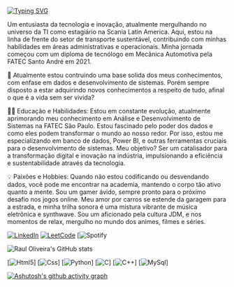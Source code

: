 
[![Typing SVG](https://readme-typing-svg.herokuapp.com/?color=00bfbf&size=35&center=true&vCenter=true&width=1000&lines=Hello,+my+name+is+Raul+Oliveira;I'm+30+years+old;Be+Welcome!+:%29)](https://git.io/typing-svg)

Um entusiasta da tecnologia e inovação, atualmente mergulhando no universo da TI como estagiário na Scania Latin America. Aqui, estou na linha de frente do setor de transporte sustentável, contribuindo com minhas habilidades em áreas administrativas e operacionais. Minha jornada começou com um diploma de tecnólogo em Mecânica Automotiva pela FATEC Santo André em 2021.

🌱 Atualmente estou contruindo uma base solida dos meus conhecimentos, com enfase em dados e desenvolvimento de sistemas. Porém sempre disposto a estar adquirindo novos conhecimentos a respeito de tudo, afinal o que é a vida sem ser vivida?

👨‍💻 Educação e Habilidades: Estou em constante evolução, atualmente aprimorando meu conhecimento em Análise e Desenvolvimento de Sistemas na FATEC São Paulo. Estou fascinado pelo poder dos dados e como eles podem transformar o mundo ao nosso redor. Por isso, estou me especializando em banco de dados, Power BI, e outras ferramentas cruciais para o desenvolvimento de sistemas. Meu objetivo? Ser um catalisador para a transformação digital e inovação na indústria, impulsionando a eficiência e sustentabilidade através da tecnologia.


💡 Paixões e Hobbies: Quando não estou codificando ou desvendando dados, você pode me encontrar na academia, mantendo o corpo tão ativo quanto a mente. Sou um gamer ávido, sempre pronto para o próximo desafio nos jogos online. Meu amor por carros se estende da garagem para a estrada, e minha trilha sonora é uma mistura vibrante de música eletrônica e synthwave. Sou um aficionado pela cultura JDM, e nos momentos de relax, mergulho no mundo dos animes, filmes e séries.


[![LinkedIn](https://img.shields.io/badge/LinkedIn-0077B5?style=for-the-badge&logo=linkedin&logoColor=white)](https://www.linkedin.com/in/dev-raul-oliveira?lipi=urn%3Ali%3Apage%3Ad_flagship3_profile_view_base_contact_details%3BtFqbzy%2BUSI2ffkNrrOsRTA%3D%3D)
[![LeetCode](https://img.shields.io/badge/-LeetCode-FFA116?style=for-the-badge&logo=LeetCode&logoColor=black)](https://leetcode.com/u/DevRaulOliveira/)
[![Spotify](https://img.shields.io/badge/Spotify-1ED760?&style=for-the-badge&logo=spotify&logoColor=white)


![Raul Oliveira's GitHub stats](https://github-readme-stats.vercel.app/api?username=DevRaulOliveira&show_icons=true&theme=tokyonight)

[![Html5](https://img.shields.io/badge/HTML5-E34F26?style=for-the-badge&logo=html5&logoColor=white)]
[![Css](https://img.shields.io/badge/CSS3-1572B6?style=for-the-badge&logo=css3&logoColor=white)]
[![Python](https://img.shields.io/badge/Python-14354C?style=for-the-badge&logo=python&logoColor=white)]
[![C](https://img.shields.io/badge/C-00599C?style=for-the-badge&logo=c&logoColor=white)]
[![C++](https://img.shields.io/badge/C%2B%2B-00599C?style=for-the-badge&logo=c%2B%2B&logoColor=white)]
[![MySql](https://img.shields.io/badge/MySQL-00000F?style=for-the-badge&logo=mysql&logoColor=white)]

[![Ashutosh's github activity graph](https://github-readme-activity-graph.vercel.app/graph?username=DevRaulOliveira&bg_color=000000&color=00ffff&line=ffffff&point=00bfbf&area=true&hide_border=true)](https://github.com/ashutosh00710/github-readme-activity-graph)

<!--![Top Langs](https://github-readme-stats.vercel.app/api/top-langs/?username=DevRaulOliveira&hide_progress=true&theme=tokyonight)
